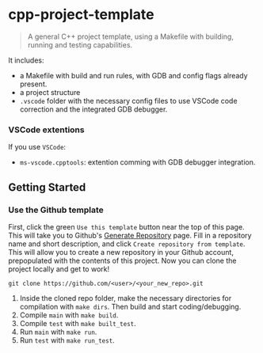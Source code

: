 # cpp-project-template

> A general C++ project template, using a Makefile with building, running and testing capabilities.

It includes:

* a Makefile with build and run rules, with GDB and config flags already present.
* a project structure
* `.vscode` folder with the necessary config files to use VSCode code correction and the integrated GDB debugger.

### VSCode extentions

If you use `VSCode`:

* `ms-vscode.cpptools`: extention comming with GDB debugger integration.

## Getting Started

### Use the Github template

First, click the green `Use this template` button near the top of this page. This will take you to Github's [Generate Repository](https://github.com/cpp-best-practices/cpp_boilerplate_project/generate) page. Fill in a repository name and short description, and click `Create repository from template`. This will allow you to create a new repository in your Github account,
prepopulated with the contents of this project. Now you can clone the project locally and get to work!

```
git clone https://github.com/<user>/<your_new_repo>.git
```

1. Inside the cloned repo folder, make the necessary directories for compilation with `make dirs`. Then build and start coding/debugging.
2. Compile `main` with `make build`.
3. Compile `test` with `make built_test`.
4. Run `main` with `make run`.
5. Run `test` with `make run_test`.
